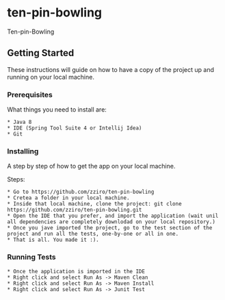 # ten-pin-bowling

Ten-pin-Bowling

## Getting Started

These instructions will guide on how to have a copy of the project up and running on your local  machine.

### Prerequisites

What things you need to install are:

```
* Java 8
* IDE (Spring Tool Suite 4 or Intellij Idea)
* Git
```

### Installing

A step by step of how to get the app on your local machine.

Steps:

```
* Go to https://github.com/zziro/ten-pin-bowling
* Cretea a folder in your local machine.
* Inside that local machine, clone the project: git clone https://github.com/zziro/ten-pin-bowling.git
* Open the IDE that you prefer, and import the application (wait unil all dependencies are completely downlodad on your local repository.)
* Once you jave imported the project, go to the test section of the project and run all the tests, one-by-one or all in one.
* That is all. You made it :).
```
### Running Tests
```
* Once the application is imported in the IDE
* Right click and select Run As -> Maven Clean
* Right click and select Run As -> Maven Install
* Right click and select Run As -> Junit Test 
```